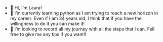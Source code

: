 - 👋 Hi, I’m Laura!
- 🌱 I’m currently learning python as I am trying to reach a new horizon in my career. Even if I am 34 years old, I think that if you have the willingness to do it you can make it!
- 💞️ I’m looking to record all my journey with all the steps that I can. Fell free to give me any tips if you want!! 

<!---
Hellaynea/Hellaynea is a ✨ special ✨ repository because its `README.md` (this file) appears on your GitHub profile.
You can click the Preview link to take a look at your changes.
--->
